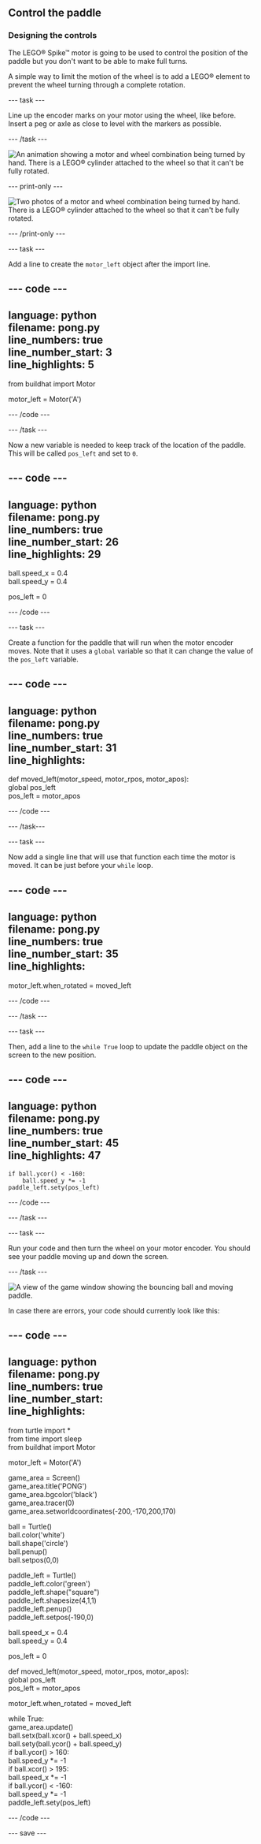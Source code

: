 ## Control the paddle

### Designing the controls

The LEGO® Spike™ motor is going to be used to control the position of the paddle but you don't want to be able to make full turns. 

A simple way to limit the motion of the wheel is to add a LEGO® element to prevent the wheel turning through a complete rotation.

--- task ---

Line up the encoder marks on your motor using the wheel, like before. Insert a peg or axle as close to level with the markers as possible.

--- /task ---

![An animation showing a motor and wheel combination being turned by hand. There is a LEGO® cylinder attached to the wheel so that it can't be fully rotated.](images/motor_block.gif)

--- print-only ---

![Two photos of a motor and wheel combination being turned by hand. There is a LEGO® cylinder attached to the wheel so that it can't be fully rotated.](images/sidebyside.png)

--- /print-only ---


--- task ---

Add a line to create the `motor_left` object after the import line.

--- code ---
---
language: python   
filename: pong.py   
line_numbers: true   
line_number_start: 3   
line_highlights: 5   
---

from buildhat import Motor

motor_left = Motor('A')

--- /code ---

--- /task ---

Now a new variable is needed to keep track of the location of the paddle. This will be called `pos_left` and set to `0`.

--- code ---
---
language: python   
filename: pong.py   
line_numbers: true   
line_number_start: 26   
line_highlights: 29   
---

ball.speed_x = 0.4   
ball.speed_y = 0.4   

pos_left = 0

--- /code ---

--- task ---

Create a function for the paddle that will run when the motor encoder moves. Note that it uses a `global` variable so that it can change the value of the `pos_left` variable.

--- code ---
---
language: python   
filename: pong.py   
line_numbers: true   
line_number_start: 31   
line_highlights:  
---

def moved_left(motor_speed, motor_rpos, motor_apos):   
    global pos_left   
    pos_left = motor_apos   

--- /code ---

--- /task---

--- task ---

Now add a single line that will use that function each time the motor is moved. It can be just before your `while` loop.

--- code ---
---
language: python   
filename: pong.py   
line_numbers: true   
line_number_start: 35   
line_highlights:   
---

motor_left.when_rotated = moved_left

--- /code ---

--- /task ---

--- task ---

Then, add a line to the `while True` loop to update the paddle object on the screen to the new position. 

--- code ---
---
language: python   
filename: pong.py   
line_numbers: true   
line_number_start: 45    
line_highlights: 47   
---

    if ball.ycor() < -160:   
        ball.speed_y *= -1   
    paddle_left.sety(pos_left)  

--- /code ---

--- /task ---

--- task ---

Run your code and then turn the wheel on your motor encoder. You should see your paddle moving up and down the screen.

--- /task ---

![A view of the game window showing the bouncing ball and moving paddle.](images/moving_paddle.gif)

In case there are errors, your code should currently look like this:

--- code ---
---
language: python   
filename: pong.py   
line_numbers: true   
line_number_start:    
line_highlights:    
---

from turtle import *   
from time import sleep   
from buildhat import Motor   

motor_left = Motor('A')

game_area = Screen()   
game_area.title('PONG')   
game_area.bgcolor('black')   
game_area.tracer(0)   
game_area.setworldcoordinates(-200,-170,200,170)   

ball = Turtle()   
ball.color('white')   
ball.shape('circle')   
ball.penup()   
ball.setpos(0,0)   

paddle_left = Turtle()   
paddle_left.color('green')   
paddle_left.shape("square")   
paddle_left.shapesize(4,1,1)   
paddle_left.penup()   
paddle_left.setpos(-190,0)   

ball.speed_x = 0.4   
ball.speed_y = 0.4   

pos_left = 0


def moved_left(motor_speed, motor_rpos, motor_apos):   
    global pos_left   
    pos_left = motor_apos   


motor_left.when_rotated = moved_left

while True:   
    game_area.update()   
    ball.setx(ball.xcor() + ball.speed_x)   
    ball.sety(ball.ycor() + ball.speed_y)   
    if ball.ycor() > 160:   
        ball.speed_y *= -1   
    if ball.xcor() > 195:   
        ball.speed_x *= -1   
    if ball.ycor() < -160:   
        ball.speed_y *= -1   
    paddle_left.sety(pos_left) 
      
--- /code ---

--- save ---